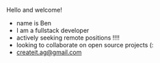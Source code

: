 Hello and welcome!
  - name is Ben
  - I am a fullstack developer
  - actively seeking remote positions !!!!
  - looking to collaborate on open source projects (:
  - createit.ag@gmail.com 

<!---
createit-ag/createit-ag is a ✨ special ✨ repository because its `README.md` (this file) appears on your GitHub profile.
You can click the Preview link to take a look at your changes.
--->
